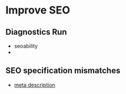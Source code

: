 # Improve SEO

## Diagnostics Run
- seoability 
- 

## SEO specification mismatches
- [meta description](https://www.seobility.net/en/wiki/Meta_Description)
